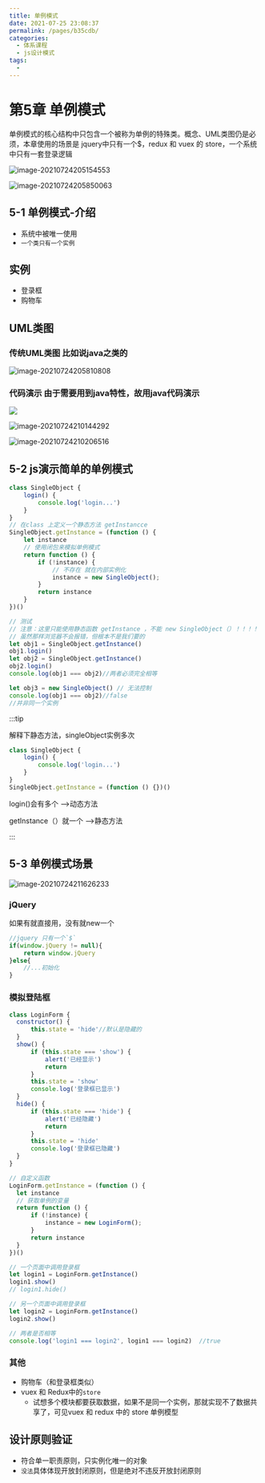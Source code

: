 ```yaml
---
title: 单例模式
date: 2021-07-25 23:08:37
permalink: /pages/b35cdb/
categories:
  - 体系课程
  - js设计模式
tags:
  - 
---
```

# 第5章 单例模式

单例模式的核心结构中只包含一个被称为单例的特殊类。概念、UML类图仍是必须，本章使用的场景是 jquery中只有一个$，redux 和 vuex 的 store，一个系统中只有一套登录逻辑

![image-20210724205154553](https://gitee.com/sheep101/typora-img-save/raw/master/img/20210724205228.png)

![image-20210724205850063](https://gitee.com/sheep101/typora-img-save/raw/master/img/20210724205850.png)
<!-- more -->
## 5-1 单例模式-介绍

- 系统中被唯一使用
- `一个类只有一个实例`

## 实例

- 登录框
- 购物车

## UML类图

### 传统UML类图 比如说java之类的

![image-20210724205810808](https://gitee.com/sheep101/typora-img-save/raw/master/img/20210724205811.png)

### 代码演示 由于需要用到java特性，故用java代码演示

![](https://gitee.com/sheep101/typora-img-save/raw/master/img/20210724205929.png)

![image-20210724210144292](https://gitee.com/sheep101/typora-img-save/raw/master/img/20210724210144.png)

![image-20210724210206516](https://gitee.com/sheep101/typora-img-save/raw/master/img/20210724210206.png)

## 5-2 js演示简单的单例模式

```js
class SingleObject {
    login() {
        console.log('login...')
    }
}
// 在class 上定义一个静态方法 getInstancce
SingleObject.getInstance = (function () {
    let instance
    // 使用闭包来模拟单例模式
    return function () {
        if (!instance) {
            // 不存在 就在内部实例化
            instance = new SingleObject();
        }
        return instance
    }
})()

// 测试
// 注意：这里只能使用静态函数 getInstance ，不能 new SingleObject（）！！！！
// 虽然那样浏览器不会报错，但根本不是我们要的
let obj1 = SingleObject.getInstance()
obj1.login()
let obj2 = SingleObject.getInstance()
obj2.login()
console.log(obj1 === obj2)//两者必须完全相等
```

```js
let obj3 = new SingleObject() // 无法控制
console.log(obj1 === obj2)//false
//并非同一个实例
```

:::tip

解释下静态方法，singleObject实例多次

```js {2,6}
class SingleObject {
    login() { 
        console.log('login...')
    }
}
SingleObject.getInstance = (function () {})()
```

login()会有多个      —–>动态方法

getInstance（）就一个 —–>静态方法

:::

## 5-3 单例模式场景

![image-20210724211626233](https://gitee.com/sheep101/typora-img-save/raw/master/img/20210724211626.png)

### jQuery

如果有就直接用，没有就new一个

```js
//jquery 只有一个`$`
if(window.jQuery != null){
    return window.jQuery
}else{
    //...初始化
}
```

### 模拟登陆框

```js {23-33}
class LoginForm {
  constructor() {
      this.state = 'hide'//默认是隐藏的
  }
  show() {
      if (this.state === 'show') {
          alert('已经显示')
          return
      }
      this.state = 'show'
      console.log('登录框已显示')
  }
  hide() {
      if (this.state === 'hide') {
          alert('已经隐藏')
          return
      }
      this.state = 'hide'
      console.log('登录框已隐藏')
  }
}

// 自定义函数
LoginForm.getInstance = (function () {
  let instance
  // 获取单例的变量
  return function () {
      if (!instance) {
          instance = new LoginForm();
      }
      return instance
  }
})()

// 一个页面中调用登录框
let login1 = LoginForm.getInstance()
login1.show()
// login1.hide()

// 另一个页面中调用登录框
let login2 = LoginForm.getInstance()
login2.show()

// 两者是否相等
console.log('login1 === login2', login1 === login2)  //true
```

### 其他

- 购物车（和登录框类似）
- vuex 和 Redux中的`store`
  - 试想多个模块都要获取数据，如果不是同一个实例，那就实现不了数据共享了，可见vuex 和 redux 中的 store 单例模型

## 设计原则验证

- 符合单一职责原则，只实例化唯一的对象
- `没法`具体体现开放封闭原则，但是绝对不违反开放封闭原则